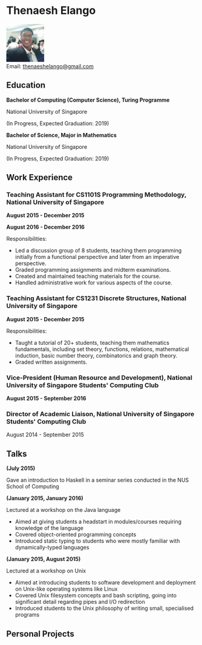 # Thenaesh Elango

<img src="ThenaeshElango.jpg" width="100" /> <br>
Email: [thenaeshelango@gmail.com](thenaeshelango@gmail.com)<br>


## Education

**Bachelor of Computing (Computer Science), Turing Programme**

National University of Singapore

(In Progress, Expected Graduation: 2019)


**Bachelor of Science, Major in Mathematics**

National University of Singapore

(In Progress, Expected Graduation: 2019)


## Work Experience

### Teaching Assistant for CS1101S Programming Methodology, National University of Singapore

**August 2015 - December 2015**

**August 2016 - December 2016**

Responsibilities:

* Led a discussion group of 8 students, teaching them programming initially from a functional perspective and later from an imperative perspective.
* Graded programming assignments and midterm examinations.
* Created and maintained teaching materials for the course.
* Handled administrative work for various aspects of the course.


### Teaching Assistant for CS1231 Discrete Structures, National University of Singapore

**August 2015 - December 2015**

Responsibilities:

* Taught a tutorial of 20+ students, teaching them mathematics fundamentals, including set theory, functions, relations, mathematical induction, basic number theory, combinatorics and graph theory.
* Graded written assignments.


### Vice-President (Human Resource and Development), National University of Singapore Students' Computing Club

**August 2015 - September 2016**


### Director of Academic Liaison, National University of Singapore Students' Computing Club

August 2014 - September 2015

## Talks

**(July 2015)**

Gave an introduction to Haskell in a seminar series conducted in the NUS School of Computing


**(January 2015, January 2016)**

Lectured at a workshop on the Java language

* Aimed at giving students a headstart in modules/courses requiring knowledge of the language
* Covered object-oriented programming concepts
* Introduced static typing to students who were mostly familiar with dynamically-typed languages


**(January 2015, August 2015)**

Lectured at a workshop on Unix

* Aimed at introducing students to software development and deployment on Unix-like operating systems like Linux
* Covered Unix filesystem concepts and bash scripting, going into significant detail regarding pipes and I/O redirection
* Introduced students to the Unix philosophy of writing small, specialised programs

## Personal Projects
